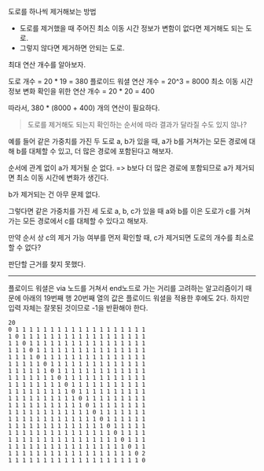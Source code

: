 도로를 하나씩 제거해보는 방법

- 도로를 제거했을 때 주어진 최소 이동 시간 정보가 변함이 없다면 제거해도 되는 도로.
- 그렇지 않다면 제거하면 안되는 도로.

최대 연산 개수를 알아보자.

도로 개수 = 20 \* 19 = 380
플로이드 워셜 연산 개수 = 20^3 = 8000
최소 이동 시간 정보 변화 확인을 위한 연산 개수 = 20 \* 20 = 400

따라서, 380 \* (8000 + 400) 개의 연산이 필요하다.

> 도로를 제거해도 되는지 확인하는 순서에 따라 결과가 달라질 수도 있지 않나?

예를 들어 같은 가중치를 가진 두 도로 a, b가 있을 때, a가 b를 거쳐가는 모든 경로에 대해 b를 대체할 수 있고, 더 많은 경로에 포함된다고 해보자.

순서에 관계 없이 a가 제거될 순 없다. => b보다 더 많은 경로에 포함되므로 a가 제거되면 최소 이동 시간에 변화가 생긴다.

b가 제거되는 건 아무 문제 없다.

그렇다면 같은 가중치를 가진 세 도로 a, b, c가 있을 때 a와 b를 이은 도로가 c를 거쳐가는 모든 경로에서 c를 대체할 수 있다고 해보자.

만약 순서 상 c의 제거 가능 여부를 먼저 확인할 때, c가 제거되면 도로의 개수를 최소로 할 수 없다?

판단할 근거를 찾지 못했다.

---

플로이드 워셜은 via 노드를 거쳐서 end노드로 가는 거리를 고려하는 알고리즘이기 때문에 아래의 19번째 행 20번째 열의 값은 플로이드 워셜을 적용한 후에도 2다.
하지만 입력 자체는 잘못된 것이므로 -1을 반환해야 한다.

```
20
0 1 1 1 1 1 1 1 1 1 1 1 1 1 1 1 1 1 1 1
1 0 1 1 1 1 1 1 1 1 1 1 1 1 1 1 1 1 1 1
1 1 0 1 1 1 1 1 1 1 1 1 1 1 1 1 1 1 1 1
1 1 1 0 1 1 1 1 1 1 1 1 1 1 1 1 1 1 1 1
1 1 1 1 0 1 1 1 1 1 1 1 1 1 1 1 1 1 1 1
1 1 1 1 1 0 1 1 1 1 1 1 1 1 1 1 1 1 1 1
1 1 1 1 1 1 0 1 1 1 1 1 1 1 1 1 1 1 1 1
1 1 1 1 1 1 1 0 1 1 1 1 1 1 1 1 1 1 1 1
1 1 1 1 1 1 1 1 0 1 1 1 1 1 1 1 1 1 1 1
1 1 1 1 1 1 1 1 1 0 1 1 1 1 1 1 1 1 1 1
1 1 1 1 1 1 1 1 1 1 0 1 1 1 1 1 1 1 1 1
1 1 1 1 1 1 1 1 1 1 1 0 1 1 1 1 1 1 1 1
1 1 1 1 1 1 1 1 1 1 1 1 0 1 1 1 1 1 1 1
1 1 1 1 1 1 1 1 1 1 1 1 1 0 1 1 1 1 1 1
1 1 1 1 1 1 1 1 1 1 1 1 1 1 0 1 1 1 1 1
1 1 1 1 1 1 1 1 1 1 1 1 1 1 1 0 1 1 1 1
1 1 1 1 1 1 1 1 1 1 1 1 1 1 1 1 0 1 1 1
1 1 1 1 1 1 1 1 1 1 1 1 1 1 1 1 1 0 1 1
1 1 1 1 1 1 1 1 1 1 1 1 1 1 1 1 1 1 0 2
1 1 1 1 1 1 1 1 1 1 1 1 1 1 1 1 1 1 1 0
```
